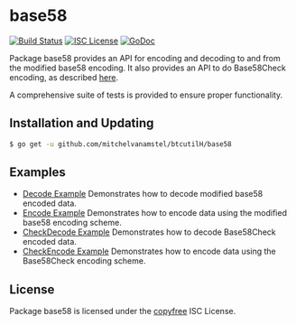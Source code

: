 base58
==========

[![Build Status](http://img.shields.io/travis/martinboehm/btcutil.svg)](https://travis-ci.org/martinboehm/btcutil)
[![ISC License](http://img.shields.io/badge/license-ISC-blue.svg)](http://copyfree.org)
[![GoDoc](https://img.shields.io/badge/godoc-reference-blue.svg)](http://godoc.org/github.com/mitchelvanamstel/btcutilH/base58)

Package base58 provides an API for encoding and decoding to and from the
modified base58 encoding.  It also provides an API to do Base58Check encoding,
as described [here](https://en.bitcoin.it/wiki/Base58Check_encoding).

A comprehensive suite of tests is provided to ensure proper functionality.

## Installation and Updating

```bash
$ go get -u github.com/mitchelvanamstel/btcutilH/base58
```

## Examples

* [Decode Example](http://godoc.org/github.com/mitchelvanamstel/btcutilH/base58#example-Decode)
  Demonstrates how to decode modified base58 encoded data.
* [Encode Example](http://godoc.org/github.com/mitchelvanamstel/btcutilH/base58#example-Encode)
  Demonstrates how to encode data using the modified base58 encoding scheme.
* [CheckDecode Example](http://godoc.org/github.com/mitchelvanamstel/btcutilH/base58#example-CheckDecode)
  Demonstrates how to decode Base58Check encoded data.
* [CheckEncode Example](http://godoc.org/github.com/mitchelvanamstel/btcutilH/base58#example-CheckEncode)
  Demonstrates how to encode data using the Base58Check encoding scheme.

## License

Package base58 is licensed under the [copyfree](http://copyfree.org) ISC
License.
